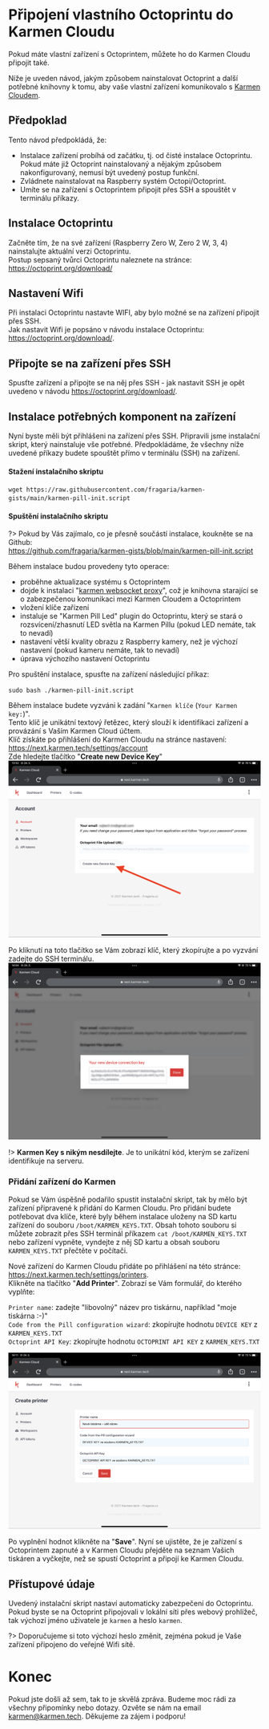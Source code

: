 # Připojení vlastního Octoprintu do Karmen Cloudu

Pokud máte vlastní zařízení s Octoprintem, můžete ho do Karmen Cloudu připojit také.

Níže je uveden návod, jakým způsobem nainstalovat Octoprint a další potřebné knihovny k tomu, aby vaše vlastní zařízení komunikovalo s [Karmen Cloudem](https://next.karmen.tech/).

## Předpoklad

Tento návod předpokládá, že:

- Instalace zařízení probíhá od začátku, tj. od čisté instalace Octoprintu. Pokud máte již Octoprint nainstalovaný
a nějakým způsobem nakonfigurovaný, nemusí být uvedený postup funkční.
- Zvládnete nainstalovat na Raspberry systém Octopi/Octoprint.
- Umíte se na zařízení s Octoprintem připojit přes SSH a spouštět v terminálu příkazy.

## Instalace Octoprintu

Začněte tím, že na své zařízení (Raspberry Zero W, Zero 2 W, 3, 4) nainstalujte aktuální verzi Octoprintu.  
Postup sepsaný tvůrci Octoprintu naleznete na stránce: https://octoprint.org/download/

## Nastavení Wifi

Při instalaci Octoprintu nastavte WIFI, aby bylo možné se na zařízení připojit přes SSH.  
Jak nastavit Wifi je popsáno v návodu instalace Octoprintu: https://octoprint.org/download/.

## Připojte se na zařízení přes SSH

Spusťte zařízení a připojte se na něj přes SSH - jak nastavit SSH je opět uvedeno v návodu https://octoprint.org/download/.

## Instalace potřebných komponent na zařízení

Nyní byste měli být přihlášeni na zařízení přes SSH. Připravili jsme instalační skript, který nainstaluje vše potřebné. Předpokládáme, že všechny níže uvedené příkazy budete spouštět přímo v terminálu (SSH) na zařízení.

#### Stažení instalačního skriptu

`wget https://raw.githubusercontent.com/fragaria/karmen-gists/main/karmen-pill-init.script`

#### Spuštění instalačního skriptu

?> Pokud by Vás zajímalo, co je přesně součástí instalace, koukněte se na Github:  
https://github.com/fragaria/karmen-gists/blob/main/karmen-pill-init.script

Během instalace budou provedeny tyto operace:

- proběhne aktualizace systému s Octoprintem
- dojde k instalaci "[karmen websocket proxy](https://github.com/fragaria/websocket-proxy)", což je knihovna starající se o zabezpečenou komunikaci mezi Karmen Cloudem a Octoprintem
- vložení klíče zařízení
- instaluje se "Karmen Pill Led" plugin do Octoprintu, který se stará o rozsvícení/zhasnutí LED světla na Karmen Pillu (pokud LED nemáte, tak to nevadí)
- nastavení větší kvality obrazu z Raspberry kamery, než je výchozí nastavení (pokud kameru nemáte, tak to nevadí)
- úprava výchozího nastavení Octoprintu

Pro spuštění instalace, spusťte na zařízení následující příkaz:

`sudo bash ./karmen-pill-init.script`

Během instalace budete vyzváni k zadání "`Karmen klíče` (`Your Karmen key:`)".  
Tento klíč je unikátní textový řetězec, který slouží k identifikaci zařízení a provázání s Vaším Karmen Cloud účtem.  
Klíč získáte po přihlášení do Karmen Cloudu na stránce nastavení: https://next.karmen.tech/settings/account   
Zde hledejte tlačítko "**Create new Device Key**"
![Octoprint](_media/own-octopi-connect-to-karmen/cloud-new-device-key1.png ":size=1024")

Po kliknutí na toto tlačítko se Vám zobrazí klíč, který zkopírujte a po vyzvání zadejte do SSH terminálu.
![Octoprint](_media/own-octopi-connect-to-karmen/cloud-new-device-key2.png ":size=1024")

!> **Karmen Key s nikým nesdílejte**. Je to unikátní kód, kterým se zařízení identifikuje na serveru.

### Přidání zařízení do Karmen

Pokud se Vám úspěšně podařilo spustit instalační skript, tak by mělo být zařízení připravené k přidání do Karmen Cloudu. Pro přidání budete potřebovat dva klíče, které byly během instalace uloženy na SD kartu zařízení do souboru `/boot/KARMEN_KEYS.TXT`. Obsah tohoto souboru si můžete zobrazit přes SSH terminál příkazem `cat /boot/KARMEN_KEYS.TXT` nebo zařízení vypněte, vyndejte z něj SD kartu a obsah souboru `KARMEN_KEYS.TXT` přečtěte v počítači.

Nové zařízení do Karmen Cloudu přidáte po přihlášení na této stránce: https://next.karmen.tech/settings/printers.  
Klikněte na tlačítko "**Add Printer**". Zobrazí se Vám formulář, do kterého vyplňte:

`Printer name`: zadejte "libovolný" název pro tiskárnu, například "moje tiskárna :-)"  
`Code from the Pill configuration wizard`: zkopírujte hodnotu `DEVICE KEY` z `KARMEN_KEYS.TXT`  
`Octoprint API Key`: zkopírujte hodnotu `OCTOPRINT API KEY` z `KARMEN_KEYS.TXT`  

![Octoprint](_media/own-octopi-connect-to-karmen/cloud-new-printer.png ":size=1024")

Po vyplnění hodnot klikněte na "**Save**". Nyní se ujistěte, že je zařízení s Octoprintem zapnuté a v Karmen Cloudu přejděte na seznam Vašich tiskáren a vyčkejte, než se spustí Octoprint a připojí ke Karmen Cloudu.

## Přístupové údaje

Uvedený instalační skript nastaví automaticky zabezpečení do Octoprintu. Pokud byste se na Octoprint připojovali v lokální síti přes webový prohlížeč, tak výchozí jméno uživatele je `karmen` a heslo `karmen`.

?> Doporučujeme si toto výchozí heslo změnit, zejména pokud je Vaše zařízení připojeno do veřejné Wifi sítě.

# Konec

Pokud jste došli až sem, tak to je skvělá zpráva. Budeme moc rádi za všechny připomínky nebo dotazy. Ozvěte se nám na email karmen@karmen.tech. Děkujeme za zájem i podporu!
